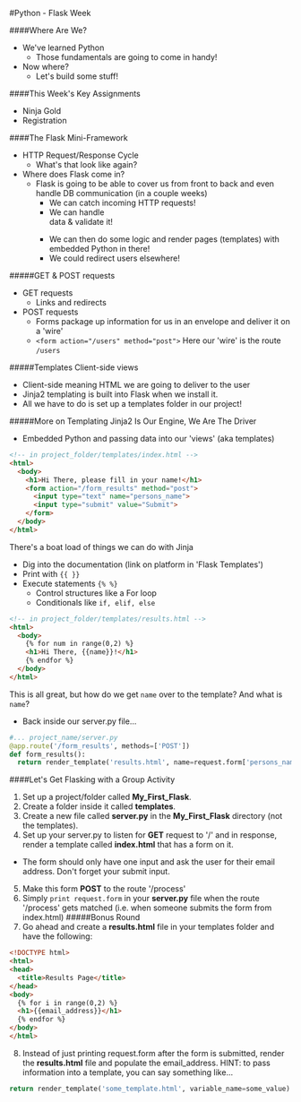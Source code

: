 #Python - Flask Week

####Where Are We?
- We've learned Python
  - Those fundamentals are going to come in handy!
- Now where?
  - Let's build some stuff!

####This Week's Key Assignments
- Ninja Gold
- Registration

####The Flask Mini-Framework
- HTTP Request/Response Cycle
  - What's that look like again?
- Where does Flask come in?
  - Flask is going to be able to cover us from front to back and even handle DB communication (in a couple weeks)
    - We can catch incoming HTTP requests!
    - We can handle <form> data & validate it!
    - We can then do some logic and render pages (templates) with embedded Python in there!
    - We could redirect users elsewhere!

#####GET & POST requests
- GET requests
  - Links and redirects
- POST requests
  - Forms package up information for us in an envelope and deliver it on a 'wire'
  - ```<form action="/users" method="post">``` Here our 'wire' is the route ```/users```

#####Templates
Client-side views  
  - Client-side meaning HTML we are going to deliver to the user
  - Jinja2 templating is built into Flask when we install it.
  - All we have to do is set up a templates folder in our project!

#####More on Templating
Jinja2 Is Our Engine, We Are The Driver
- Embedded Python and passing data into our 'views' (aka templates)
```html
<!-- in project_folder/templates/index.html -->
<html>
  <body>
    <h1>Hi There, please fill in your name!</h1>
    <form action="/form_results" method="post">
      <input type="text" name="persons_name">
      <input type="submit" value="Submit">
    </form>
  </body>
</html>
```
There's a boat load of things we can do with Jinja
  - Dig into the documentation (link on platform in 'Flask Templates')
  - Print with ```{{ }}```
  - Execute statements ```{% %}```
    - Control structures like a For loop
    - Conditionals like ```if, elif, else```

```html
<!-- in project_folder/templates/results.html -->
<html>
  <body>
    {% for num in range(0,2) %}
    <h1>Hi There, {{name}}!</h1>
    {% endfor %}
  </body>
</html>
```  
This is all great, but how do we get `name` over to the template?  And what is `name`?
  - Back inside our server.py file...
```python
#... project_name/server.py
@app.route('/form_results', methods=['POST'])
def form_results():
  return render_template('results.html', name=request.form['persons_name'])
```

####Let's Get Flasking with a Group Activity
1. Set up a project/folder called <b>My_First_Flask</b>.  
2. Create a folder inside it called <b>templates</b>.
3. Create a new file called <b>server.py</b> in the <b>My_First_Flask</b> directory (not the templates).  
4. Set up your server.py to listen for <b>GET</b> request to '/' and in response, render a template called <b>index.html</b> that has a form on it.
  - The form should only have one input and ask the user for their email address. Don't forget your submit input.
5. Make this form <b>POST</b> to the route '/process'
6. Simply ```print request.form``` in your <b>server.py</b> file when the route '/process' gets matched (i.e. when someone submits the form from index.html)
#####Bonus Round
7. Go ahead and create a <b>results.html</b> file in your templates folder and have the following:
```html
<!DOCTYPE html>
<html>
<head>
  <title>Results Page</title>
</head>
<body>
  {% for i in range(0,2) %}
  <h1>{{email_address}}</h1>
  {% endfor %}
</body>
</html>
```
8. Instead of just printing request.form after the form is submitted, render the <b>results.html</b> file and populate the email_address.  HINT: to pass information into a template, you can say something like...
```python
return render_template('some_template.html', variable_name=some_value)
```
